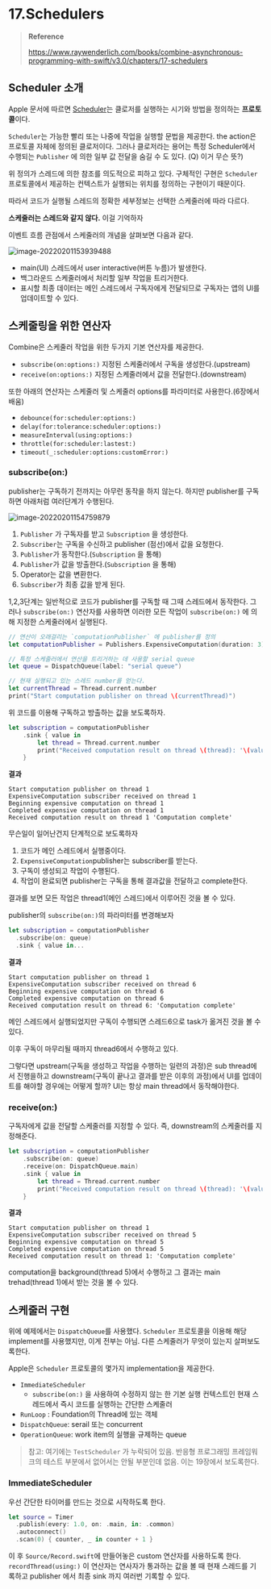 # 17.Schedulers

> **Reference**
>
> https://www.raywenderlich.com/books/combine-asynchronous-programming-with-swift/v3.0/chapters/17-schedulers

## Scheduler 소개

Apple 문서에 따르면 [Scheduler](https://developer.apple.com/documentation/combine/scheduler)는 클로저를 실행하는 시기와 방법을 정의하는 **프로토콜**이다. 

`Scheduler`는 가능한 빨리 또는 나중에 작업을 실행할 문법을 제공한다. 
the action은 프로토콜  자체에 정의된 클로저이다. 그러나 클로저라는 용어는 특정 Scheduler에서 수행되는 `Publisher` 에 의한 일부 값 전달을 숨길 수 도 있다. (Q) 이거 무슨 뜻?)

위 정의가 스레드에 의한 참조를 의도적으로 피하고 있다. 구체적인 구현은 `Scheduler` 프로토콜에서 제공하는 컨텍스트가 실행되는 위치를 정의하는 구현이기 때문이다. 

따라서 코드가 실행될 스레드의 정확한 세부정보는 선택한 스케줄러에 따라 다르다.

**스케줄러는 스레드와 같지 않다.** 이걸 기억하자

이벤트 흐름 관점에서 스케줄러의 개념을 살펴보면 다음과 같다.

![image-20220201153939488](17.Schedulers.assets/image-20220201153939488.png)

* main(UI) 스레드에서 user interactive(버튼 누름)가 발생한다.
* 백그라운드 스케줄러에서 처리할 일부 작업을 트리거한다.
* 표시할 최종 데이터는 메인 스레드에서 구독자에게 전달되므로 구독자는 앱의 UI를 업데이트할 수 있다.

## 스케줄링을 위한 연산자

Combine은 스케줄러 작업을 위한 두가지 기본 연산자를 제공한다.

* `subscribe(on:options:)`  지정된 스케줄러에서 구독을 생성한다.(upstream)
* `receive(on:options:)` 지정된 스케줄러에서 값을 전달한다.(downstream)

또한 아래의 연산자는 스케줄러 및 스케줄러 options를 파라미터로 사용한다.(6장에서 배움)

* `debounce(for:scheduler:options:)`
* `delay(for:tolerance:scheduler:options:)`
* `measureInterval(using:options:)`
* `throttle(for:scheduler:lastest:)`
* `timeout(_:scheduler:options:customError:)`

### subscribe(on:)

publisher는 구독하기 전까지는 아무런 동작을 하지 않는다. 하지만 publisher를 구독하면 아래처럼 여러단계가 수행된다.

![image-20220201154759879](17.Schedulers.assets/image-20220201154759879.png)

1. `Publisher` 가 구독자를 받고 `Subscription` 을 생성한다.
2. `Subscriber`는 구독을 수신하고 publisher (점선)에서 값을 요청한다.
3. `Publisher`가 동작한다.(`Subscription` 을 통해)
4. `Publisher`가 값을 방출한다.(`Subscription` 을 통해)
5. Operator는 값을 변환한다.
6. `Subscriber`가 최종 값을 받게 된다.

1,2,3단계는 일반적으로 코드가 publisher를 구독할 때 그때 스레드에서 동작한다. 그러나 `subscribe(on:)` 연산자를 사용하면 이러한 모든 작업이 `subscribe(on:)` 에 의해 지정한 스케줄러에서 실행된다.

```swift
// 연산이 오래걸리는 `computationPublisher` 에 publisher를 정의
let computationPublisher = Publishers.ExpensiveComputation(duration: 3)

// 특정 스케줄러에서 연산을 트리거하는 데 사용할 serial queue
let queue = DispatchQueue(label: "serial queue")

// 현재 실행되고 있는 스레드 number를 얻는다. 
let currentThread = Thread.current.number
print("Start computation publisher on thread \(currentThread)")
```

위 코드를 이용해 구독하고 방출하는 값을 보도록하자.

```swift
let subscription = computationPublisher
    .sink { value in
        let thread = Thread.current.number
        print("Received computation result on thread \(thread): '\(value)'")
    }
```

**결과**

```
Start computation publisher on thread 1
ExpensiveComputation subscriber received on thread 1
Beginning expensive computation on thread 1
Completed expensive computation on thread 1
Received computation result on thread 1 'Computation complete'
```

무슨일이 일어난건지 단계적으로 보도록하자

1. 코드가 메인 스레드에서 실행중이다.
2. `ExpensiveComputation`publisher는 subscriber를 받는다.
3. 구독이 생성되고 작업이 수행된다.
4. 작업이 완료되면 publisher는 구독을 통해 결과값을 전달하고 complete한다.

결과를 보면 모든 작업은 thread1(메인 스레드)에서 이루어진 것을 볼 수 있다.

publisher의 `subscribe(on:)`의 파라미터를 변경해보자

```swift
let subscription = computationPublisher
  .subscribe(on: queue)
  .sink { value in...
```

**결과**

```
Start computation publisher on thread 1
ExpensiveComputation subscriber received on thread 6
Beginning expensive computation on thread 6
Completed expensive computation on thread 6
Received computation result on thread 6: 'Computation complete'
```

메인 스레드에서 실행되었지만 구독이 수행되면 스레드6으로 task가 옮겨진 것을 볼 수 있다.

이후 구독이 마무리될 때까지 thread6에서 수행하고 있다.

그렇다면 upstream(구독을 생성하고 작업을 수행하는 일련의 과정)은 sub thread에서 진행을하고 downstream(구독이 끝나고 결과를 받은 이후의 과정)에서 UI를 업데이트를 해야할 경우에는 어떻게 할까? UI는 항상 main thread에서 동작해야한다.

### receive(on:)

구독자에게 값을 전달할 스케줄러를 지정할 수 있다. 즉, downstream의 스케줄러를 지정해준다.

```swift
let subscription = computationPublisher
    .subscribe(on: queue)
    .receive(on: DispatchQueue.main)
    .sink { value in
        let thread = Thread.current.number
        print("Received computation result on thread \(thread): '\(value)'")
    }
```

**결과**

```
Start computation publisher on thread 1
ExpensiveComputation subscriber received on thread 5
Beginning expensive computation on thread 5
Completed expensive computation on thread 5
Received computation result on thread 1: 'Computation complete'
```

computation을 background(thread 5)에서 수행하고 그 결과는 main trehad(thread 1)에서 받는 것을 볼 수 있다.

## 스케줄러 구현

위에 예제에서는 `DispatchQueue`를 사용했다.  `Scheduler` 프로토콜을 이용해 해당 implement를 사용했지만, 이게 전부는 아님. 다른 스케줄러가 무엇이 있는지 살퍼보도록한다.

Apple은 `Scheduler` 프로토콜의 몇가지 implementation을 제공한다.

* `ImmediateScheduler`
  * `subscribe(on:)` 을 사용하여 수정하지 않는 한 기본 실행 컨텍스트인 현재 스레드에서 즉시 코드를 실행하는 간단한 스케줄러
* `RunLoop` : Foundation의 Thread에 있는 객체
* `DispatchQueue`: serail 또는 concurrent
* `OperationQueue`: work item의 실행을 규제하는 queue

> 참고: 여기에는 `TestScheduler` 가 누락되어 있음. 반응형 프로그래밍 프레임워크의 테스트 부분에서 없어서는 안될 부분인데 없음. 이는 19장에서 보도록한다.

### ImmediateScheduler

우선 간단한 타이머를 만드는 것으로 시작하도록 한다.

```swift
let source = Timer
  .publish(every: 1.0, on: .main, in: .common)
  .autoconnect()
  .scan(0) { counter, _ in counter + 1 }
```

이 후 `Source/Record.swift`에 만들어놓은 custom 연산자를 사용하도록 한다. `recordThread(using:)` 이 연산자는 연사자가 통과하는 값을 볼 때 현재 스레드를 기록하고 publisher 에서 최종 sink 까지 여러번 기록할 수 있다.

```swift

```



